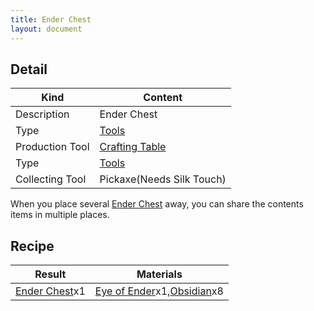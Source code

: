 ```yaml
---
title: Ender Chest
layout: document
---
```

## Detail

|Kind|Content|
|---|---|
|Description|Ender Chest|
|Type|[Tools](Tools)|
|Production Tool|[Crafting Table](Crafting_Table)|
|Type|[Tools](Tools)|
|Collecting Tool|Pickaxe(Needs Silk Touch)|

When you place several [Ender Chest](Ender_Chest) away, you can share the contents items in multiple places.

## Recipe

|Result|Materials|
|---|---|
|[Ender Chest](Ender_Chest)x1|[Eye of Ender](Eye_of_Ender)x1,[Obsidian](Obsidian)x8|
